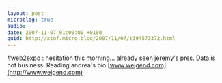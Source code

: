 ```yaml
---
layout: post
microblog: true
audio: 
date: 2007-11-07 01:00:00 +0100
guid: http://xtof.micro.blog/2007/11/07/t394573372.html
---
```

#web2expo : hesitation this morning... already seen jeremy's pres. Data is hot business. Reading andrea's bio [www.weigend.com](http://www.weigend.com)

